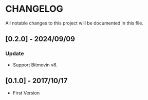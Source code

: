 # CHANGELOG
All notable changes to this project will be documented in this file.

## [0.2.0] - 2024/09/09
### Update
- Support Bitmovin v8.

## [0.1.0] - 2017/10/17
- First Version